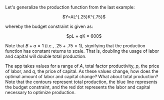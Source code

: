 Let's generalize the production function from the last example:

<center> $Y=AL^{.25}K^{.75}$ </center>

whereby the budget constraint is given as:

<center> $pL + qK = 600$</center>

Note that $B+a=1$ (i.e., $.25 + .75 = 1$), signifying that the production function has constant returns to scale. That is, doubling the usage of labor and capital will double total production.

The app takes values for a range of $A$, total factor productivity, $p$, the price of labor, and $q$, the price of capital. As these values change, how does the optimal amount of labor and capital change? What about total production? Note that the contours represent total production, the blue line represents the budget constraint, and the red dot represents the labor and capital necessary to optimize production. 
